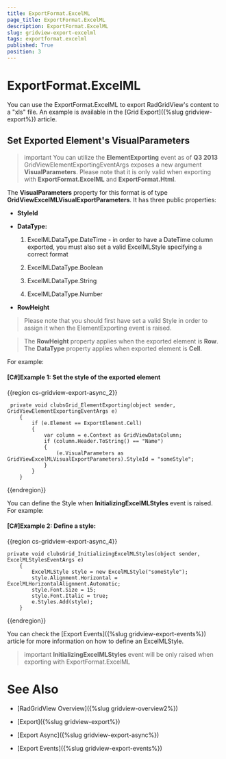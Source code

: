 ```yaml
---
title: ExportFormat.ExcelML
page_title: ExportFormat.ExcelML
description: ExportFormat.ExcelML
slug: gridview-export-excelml
tags: exportformat.excelml
published: True
position: 3
---
```


# ExportFormat.ExcelML

You can use the ExportFormat.ExcelML to export RadGridView's content to a "xls" file. An example is available in the [Grid Export]({%slug gridview-export%}) article.

     
## Set Exported Element's VisualParameters 


>important You can utilize the __ElementExporting__ event as of __Q3 2013__ GridViewElementExportingEventArgs  exposes a new argument __VisualParameters__. Please note that it is only valid when exporting with __ExportFormat.ExcelML__ and __ExportFormat.Html__. 
    
The __VisualParameters__ property for this format is of type __GridViewExcelMLVisualExportParameters__. It has three public properties:
         

* __StyleId__

* __DataType:__

	1. ExcelMLDataType.DateTime - in order to have a DateTime column exported, you must also set a valid ExcelMLStyle specifying a correct format
	                
	1. ExcelMLDataType.Boolean
	                
	
	1. ExcelMLDataType.String
	                
	
	1. ExcelMLDataType.Number
                

* __RowHeight__

>Please note that you should first have set a valid Style in order to assign it when the ElementExporting event is raised.
            

>The __RowHeight__ property applies when the exported element is __Row__. The __DataType__ property applies when exported element is __Cell__.
            

For example:

#### __[C#]Example 1: Set the style of the exported element__

{{region cs-gridview-export-async_2}}

	 private void clubsGrid_ElementExporting(object sender, GridViewElementExportingEventArgs e)
        {
            if (e.Element == ExportElement.Cell)
            {
                var column = e.Context as GridViewDataColumn;
                if (column.Header.ToString() == "Name")
                {
                    (e.VisualParameters as GridViewExcelMLVisualExportParameters).StyleId = "someStyle";
                }
            }
        }
{{endregion}}

You can define the Style when __InitializingExcelMLStyles__ event is raised. For example:
          

#### __[C#]Example 2: Define a style:__

{{region cs-gridview-export-async_4}}

	private void clubsGrid_InitializingExcelMLStyles(object sender, ExcelMLStylesEventArgs e)
        {
            ExcelMLStyle style = new ExcelMLStyle("someStyle");
            style.Alignment.Horizontal = ExcelMLHorizontalAlignment.Automatic;
            style.Font.Size = 15;
            style.Font.Italic = true;
            e.Styles.Add(style);
        }
{{endregion}}

You can check the [Export Events]({%slug gridview-export-events%}) article for more information on how to define an ExcelMLStyle. 
          

>important __InitializingExcelMLStyles__ event will be only raised when exporting with ExportFormat.ExcelML

            

# See Also

 * [RadGridView Overview]({%slug gridview-overview2%})

 * [Export]({%slug gridview-export%})

 * [Export Async]({%slug gridview-export-async%})

 * [Export Events]({%slug gridview-export-events%})
